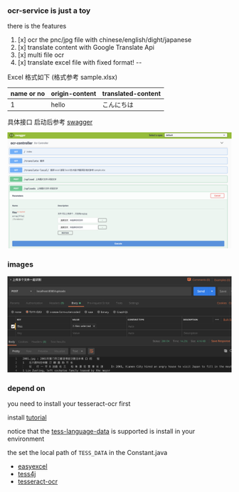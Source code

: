 
### ocr-service is just a toy

there is the features

1. [x] ocr the pnc/jpg file with chinese/english/dight/japanese
2. [x] translate content with Google Translate Api
3. [x] multi file ocr
4. [x] translate excel file with fixed format!
--

Excel 格式如下 (格式参考 sample.xlsx)

|name or no| origin-content | translated-content|
|---| -- | -- 
|1 | hello|こんにちは|

具体接口 启动后参考 [swagger](http://localhost:8080/swagger-ui.html)

![](img/img-swagger.png)


### images

![](img/img1.png)

### depend on

you need to install your tesseract-ocr first

install [tutorial](https://tesseract-ocr.github.io/tessdoc/Home.html)

notice that the [tess-language-data](https://tesseract-ocr.github.io/tessdoc/Data-Files) is supported is install in 
your environment 


the set the local path of `TESS_DATA` in the Constant.java

- [easyexcel](https://alibaba-easyexcel.github.io/)
- [tess4j](http://tess4j.sourceforge.net/)
- [tesseract-ocr](https://tesseract-ocr.github.io/)